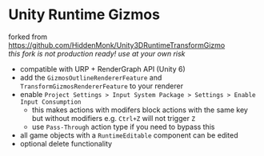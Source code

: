 # Unity Runtime Gizmos
forked from https://github.com/HiddenMonk/Unity3DRuntimeTransformGizmo  
*this fork is not production ready! use at your own risk*
- compatible with URP + RenderGraph API (Unity 6)
- add the `GizmosOutlineRendererFeature` and `TransformGizmosRendererFeature` to your renderer
- enable `Project Settings > Input System Package > Settings > Enable Input Consumption`
  - this makes actions with modifers block actions with the same key but without modifiers e.g. `Ctrl+Z` will not trigger `Z` 
  - use `Pass-Through` action type if you need to bypass this
- all game objects with a `RuntimeEditable` component can be edited
- optional delete functionality
